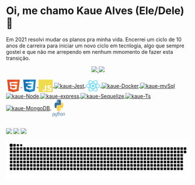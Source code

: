 # Oi, me chamo Kaue Alves (Ele/Dele) 👋

Em 2021 resolvi mudar os planos pra minha vida. Encerrei um ciclo de 10 anos de carreira para iniciar um novo ciclo em tecnlogia, algo que sempre gostei e que não me arrependo em nenhum mmomento de fazer esta transição.

<div align="center">
  <a href="https://github.com/KaueASB">
  <img height="160em" src="https://github-readme-stats.vercel.app/api?username=kaueasb&show_icons=true&theme=tokyonight&include_all_commits=true&count_private=true"/>
  <img height="160em" src="https://github-readme-stats.vercel.app/api/top-langs/?username=kaueasb&layout=compact&langs_count=7&theme=tokyonight"/>
</div>
<div style="display: inline_block"><br>
  <img align="center" alt="kaue-HTML" height="35" width="40" src="https://raw.githubusercontent.com/devicons/devicon/master/icons/html5/html5-original.svg">
  <img align="center" alt="kaue-CSS" height="35" width="40" src="https://raw.githubusercontent.com/devicons/devicon/master/icons/css3/css3-original.svg">
  <img align="center" alt="kaue-Js" height="35" width="40" src="https://raw.githubusercontent.com/devicons/devicon/master/icons/javascript/javascript-plain.svg">
  <img align="center" alt="kaue-Jest" height="35" width="40" src="https://cdn.jsdelivr.net/gh/devicons/devicon/icons/jest/jest-plain.svg">
  <img align="center" alt="kaue-React" height="35" width="40" src="https://raw.githubusercontent.com/devicons/devicon/master/icons/react/react-original.svg">
  <img align="center" alt="kaue-Docker" height="35" width="40" src="https://cdn.jsdelivr.net/gh/devicons/devicon/icons/docker/docker-plain-wordmark.svg">
  <img align="center" alt="kaue-mySql" height="35" width="40" src="https://cdn.jsdelivr.net/gh/devicons/devicon/icons/mysql/mysql-original-wordmark.svg">
  <img align="center" alt="kaue-Node" height="35" width="40" src="https://cdn.jsdelivr.net/gh/devicons/devicon/icons/nodejs/nodejs-plain.svg">
  <img align="center" alt="kaue-express" height="35" width="40" src="https://cdn.jsdelivr.net/gh/devicons/devicon/icons/express/express-original.svg" />
  <img align="center" alt="kaue-Sequelize" height="35" width="40" src="https://cdn.jsdelivr.net/gh/devicons/devicon/icons/sequelize/sequelize-original.svg">
  <img align="center" alt="kaue-Ts" height="35" width="40" src="https://cdn.jsdelivr.net/gh/devicons/devicon/icons/typescript/typescript-original.svg">
  <img align="center" alt="kaue-MongoDB" height="50" width="40" src="https://cdn.jsdelivr.net/gh/devicons/devicon/icons/mongodb/mongodb-plain-wordmark.svg">  
 <img align="center" alt="kaue-Python" height="50" width="40" src="https://raw.githubusercontent.com/devicons/devicon/master/icons/python/python-original-wordmark.svg">
</div>
  
  ##
  
<div>
  <a href="https://www.linkedin.com/in/kaue-alvess/" target="_blank"><img src="https://img.shields.io/badge/-LinkedIn-%230077B5?style=for-the-badge&logo=linkedin&logoColor=white" target="_blank"></a>
  <a href="https://www.instagram.com/k.alvessb/" target="_blank"><img src="https://img.shields.io/badge/-Instagram-%23E4405F?style=for-the-badge&logo=instagram&logoColor=white" target="_blank"></a>
  <a href = "mailto:kaue_alves00@yahoo.com"><img src="https://img.shields.io/badge/-Email-%23333?style=for-the-badge&logo=yahoo&logoColor=white" target="_blank"></a>

  ![Snake animation](https://github.com/KaueASB/KaueASB/blob/output/github-contribution-grid-snake.svg)
  
</div>
